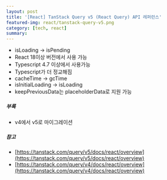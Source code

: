 ```yaml
---
layout: post
title: '[React] TanStack Query v5 (React Query) API 레퍼런스'
featured-img: react/tanstack-query-v5.png
category: [tech, react]
summary:
---
```


- isLoading -> isPending
- React 18이상 버전에서 사용 가능
- Typescript 4.7 이상에서 사용가능
- Typescript가 더 정교해짐
- cacheTime -> gcTime
- isInitialLoading -> isLoading
- keepPreviousData는 placeholderData로 지원 가능


##### 부록
- v4에서 v5로 마이그레이션

##### 참고
- [https://tanstack.com/query/v5/docs/react/overview](https://tanstack.com/query/v5/docs/react/overview)
- [https://tanstack.com/query/v4/docs/react/overview](https://tanstack.com/query/v4/docs/react/overview)

